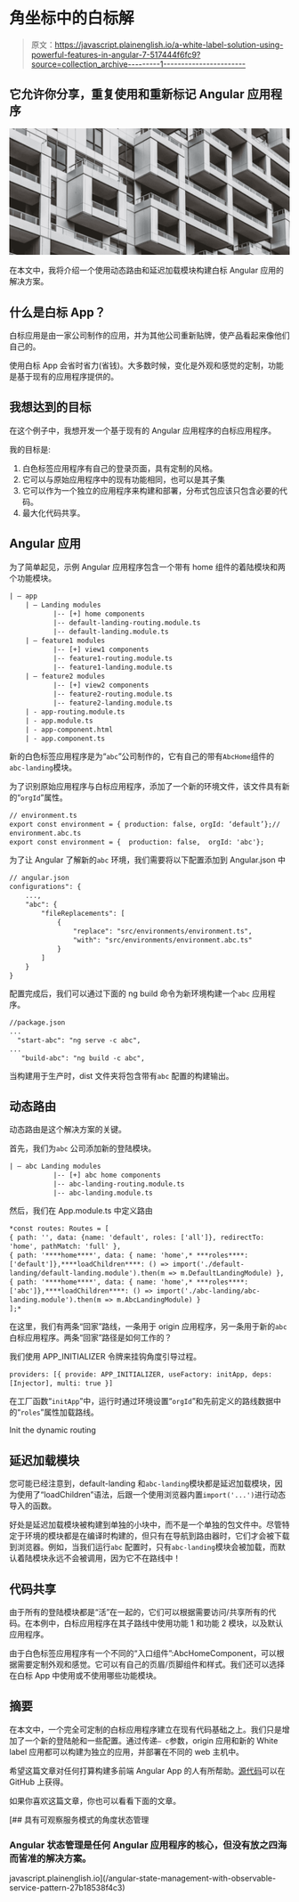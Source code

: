 # 角坐标中的白标解

> 原文：<https://javascript.plainenglish.io/a-white-label-solution-using-powerful-features-in-angular-7-517444f6fc9?source=collection_archive---------1----------------------->

## 它允许你分享，重复使用和重新标记 Angular 应用程序

![](img/c0e15353f6081dbb9425ec7fbba96c1f.png)

在本文中，我将介绍一个使用动态路由和延迟加载模块构建白标 Angular 应用的解决方案。

## 什么是白标 App？

白标应用是由一家公司制作的应用，并为其他公司重新贴牌，使产品看起来像他们自己的。

使用白标 App 会省时省力(省钱)。大多数时候，变化是外观和感觉的定制，功能是基于现有的应用程序提供的。

## 我想达到的目标

在这个例子中，我想开发一个基于现有的 Angular 应用程序的白标应用程序。

我的目标是:

1.  白色标签应用程序有自己的登录页面，具有定制的风格。
2.  它可以与原始应用程序中的现有功能相同，也可以是其子集
3.  它可以作为一个独立的应用程序来构建和部署，分布式包应该只包含必要的代码。
4.  最大化代码共享。

## Angular 应用

为了简单起见，示例 Angular 应用程序包含一个带有 home 组件的着陆模块和两个功能模块。

```
| — app
    | — Landing modules
           |-- [+] home components
           |-- default-landing-routing.module.ts
           |-- default-landing.module.ts
    | — feature1 modules
           |-- [+] view1 components
           |-- feature1-routing.module.ts
           |-- feature1-landing.module.ts
    | — feature2 modules
           |-- [+] view2 components
           |-- feature2-routing.module.ts
           |-- feature2-landing.module.ts
    | - app-routing.module.ts
    | - app.module.ts
    | - app-component.html
    | - app.component.ts
```

新的白色标签应用程序是为“`abc`”公司制作的，它有自己的带有`AbcHome`组件的`abc-landing`模块。

为了识别原始应用程序与白标应用程序，添加了一个新的环境文件，该文件具有新的“`orgId`”属性。

```
// environment.ts
export const environment = { production: false, orgId: ‘default’};// environment.abc.ts
export const environment = {  production: false,  orgId: 'abc'};
```

为了让 Angular 了解新的`abc` 环境，我们需要将以下配置添加到 Angular.json 中

```
// angular.json
configurations": {
    ...,
    "abc": {
        "fileReplacements": [
            {
                "replace": "src/environments/environment.ts",
                "with": "src/environments/environment.abc.ts"
            }
        ]
    }
}
```

配置完成后，我们可以通过下面的 ng build 命令为新环境构建一个`abc` 应用程序。

```
//package.json
...
  "start-abc": "ng serve -c abc",
...
   "build-abc": "ng build -c abc",
```

当构建用于生产时，dist 文件夹将包含带有`abc` 配置的构建输出。

## 动态路由

动态路由是这个解决方案的关键。

首先，我们为`abc` 公司添加新的登陆模块。

```
| — abc Landing modules
           |-- [+] abc home components
           |-- abc-landing-routing.module.ts
           |-- abc-landing.module.ts
```

然后，我们在 App.module.ts 中定义路由

```
*const routes: Routes = [
{ path: '', data: {name: 'default', roles: ['all']}, redirectTo: 'home', pathMatch: 'full' },
{ path: '****home****', data: { name: 'home',* ***roles****: ['default']},****loadChildren****: () => import('./default-landing/default-landing.module').then(m => m.DefaultLandingModule) },
{ path: '****home****', data: { name: 'home',* ***roles****: ['abc']},****loadChildren****: () => import('./abc-landing/abc-landing.module').then(m => m.AbcLandingModule) }
];*
```

在这里，我们有两条“回家”路线，一条用于 origin 应用程序，另一条用于新的`abc` 白标应用程序。两条“回家”路径是如何工作的？

我们使用 APP_INITIALIZER 令牌来挂钩角度引导过程。

```
providers: [{ provide: APP_INITIALIZER, useFactory: initApp, deps: [Injector], multi: true }]
```

在工厂函数“`initApp`”中，运行时通过环境设置“`orgId`”和先前定义的路线数据中的“`roles`”属性加载路线。

Init the dynamic routing

## 延迟加载模块

您可能已经注意到，default-landing 和`abc-landing`模块都是延迟加载模块，因为使用了“loadChildren”语法，后跟一个使用浏览器内置`import('...')`进行动态导入的函数。

好处是延迟加载模块被构建到单独的小块中，而不是一个单独的包文件中。尽管特定于环境的模块都是在编译时构建的，但只有在导航到路由器时，它们才会被下载到浏览器。例如，当我们运行`abc` 配置时，只有`abc-landing`模块会被加载，而默认着陆模块永远不会被调用，因为它不在路线中！

## 代码共享

由于所有的登陆模块都是“活”在一起的，它们可以根据需要访问/共享所有的代码。在本例中，白标应用程序在其子路线中使用功能 1 和功能 2 模块，以及默认应用程序。

由于白色标签应用程序有一个不同的“入口组件”:AbcHomeComponent，可以根据需要定制外观和感觉。它可以有自己的页眉/页脚组件和样式。我们还可以选择在白标 App 中使用或不使用哪些功能模块。

## 摘要

在本文中，一个完全可定制的白标应用程序建立在现有代码基础之上。我们只是增加了一个新的登陆舱和一些配置。通过传递`— c`参数，origin 应用和新的 White label 应用都可以构建为独立的应用，并部署在不同的 web 主机中。

希望这篇文章对任何打算构建多前端 Angular App 的人有所帮助。[源代码](https://github.com/sunnyy02/ngWhite/)可以在 GitHub 上获得。

如果你喜欢这篇文章，你也可以看看下面的文章。

[](/angular-state-management-with-observable-service-pattern-27b18538f4c3) [## 具有可观察服务模式的角度状态管理

### Angular 状态管理是任何 Angular 应用程序的核心，但没有放之四海而皆准的解决方案。

javascript.plainenglish.io](/angular-state-management-with-observable-service-pattern-27b18538f4c3)